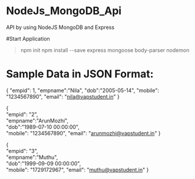 # NodeJs_MongoDB_Api
API by using NodeJS MongoDB and Express

#Start Application
>npm init
>npm install --save express mongoose body-parser nodemon

# Sample Data in JSON Format:
{
	"empid": 1,
	"empname":"Nila",
	"dob":"2005-05-14",
	"mobile": "1234567890",
	"email": "nila@vapstudent.in"
}

{	
	"empid": "2",	
	"empname":"ArunMozhi",	
	"dob":"1989-07-10 00:00:00",	
	"mobile": "1234567890",	
	"email": "arunmozhi@vapstudent.in"
}

{	
	"empid": "3",	
	"empname":"Muthu",	
	"dob":"1999-09-09 00:00:00",	
	"mobile": "1729172967",	
	"email": "muthu@vapstudent.in"
}


